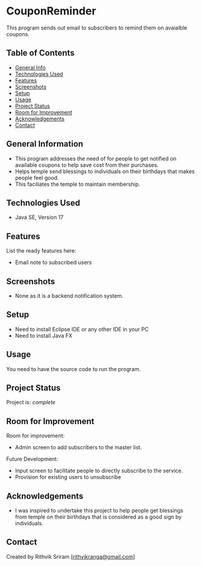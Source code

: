 # CouponReminder
This program sends out email to subscribers to remind them on avaialble coupons. 

## Table of Contents
* [General Info](#general-information)
* [Technologies Used](#technologies-used)
* [Features](#features)
* [Screenshots](#screenshots)
* [Setup](#setup)
* [Usage](#usage)
* [Project Status](#project-status)
* [Room for Improvement](#room-for-improvement)
* [Acknowledgements](#acknowledgements)
* [Contact](#contact)
<!-- * [License](#license) -->


## General Information

- This program addresses the need of for people to get notified on available coupons to help save cost from their purchases. 
- Helps temple send blessings to individuals on their birthdays that makes people feel good. 
- This faciliates the temple to maintain membership.  


## Technologies Used
- Java SE, Version 17


## Features
List the ready features here:
- Email note to subscribed users


## Screenshots

- None as it is a backend notification system.


## Setup

- Need to install Eclipse IDE or any other IDE in your PC
- Need to install Java FX 


## Usage

You need to have the source code to run the program.


## Project Status
Project is: _complete_


## Room for Improvement

Room for improvement:
- Admin screen to add subscribers to the master list.

Future Development:
- Input screen to facilitate people to directly subscribe to the service. 
- Provision for existing users to unsubscribe


## Acknowledgements

- I was inspired to undertake this project to help people get blessings from temple on their birthdays that is considered as a good sign by individuals.


## Contact
Created by Rithvik Sriram [rithvikranga@gmail.com]
